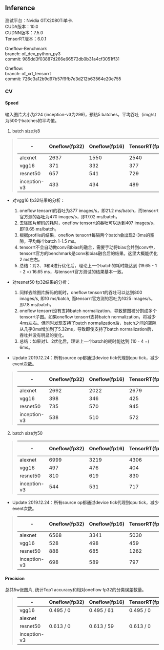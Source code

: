 ## Inference

测试平台：Nvidia GTX2080Ti单卡.  
CUDA版本：10.0  
CUDNN版本：7.5.0   
TensorRT版本：6.0.1  

Oneflow-Benchmark   
branch: of_dev_python_py3    
commit: 985dd3f03887d266e66573db0b31a4cf3051ff31   

Oneflow:   
branch: of_xrt_tensorrt   
commit: 726c3a12b9d97b57f9fb7e3d212b63564e20e755   

### CV

#### Speed

输入图片大小为224 (inception-v3为299)，预热5 batches，平均吞吐（img/s）为500个batches的平均值。

1. batch size为8

>| -            | Oneflow(fp32) | Oneflow(fp16) | TensorRT(fp32) | TensorRT(fp16) | TensorRT(int8) | TensorRT official(fp32) | TensorRT official(fp16) | TensorRT official(int8) |
>| ------------ | ------------- | ------------- | -------------- | -------------- | -------------- | ----------------------- | ----------------------- | ----------------------- |
>| alexnet      | 2637          | 1550          | 2540           | 2759           |                |                         |                         |                         |
>| vgg16        | 371           | 332           | 377            | 1124           |                | 470                     | 1629                    |                         |
>| resnet50     | 657           | 541           | 729            | 940            |                | 1025                    | 2500                    |                         |
>| inception-v3 | 433           | 434           | 489            | 999            |                |                         |                         |                         |

- 对vgg16 fp32结果的分析：
  1. oneflow tensorrt的吞吐为377 images/s，即21.2 ms/batch，而tensorrt官方测的吞吐为470 images/s，即17.02 ms/batch。
  2. 去除图片解码的耗时，oneflow tensorrt的吞吐可以达到407 images/s，即19.65 ms/batch。
  3. 根据profile的结果，oneflow tensorrt每隔两个batch会出现2-3ms的空隙，平均每个batch 1-1.5 ms。
  4. tensorrt不会自动做conv和bias的融合，需要手动将bias合并到conv中，tensorrt官方的benchmark是conv和bias融合后的结果。这里大概能优化2 ms左右。
  5. 总结：对2、3和4进行优化后，理论上一个batch的耗时能达到 (19.65 - 1 - 2 =) 16.65 ms，与tensorrt官方测试的结果基本一致。

- 对resnet50 fp32结果的分析：
  1. 同样去除图片解码的耗时，oneflow tensorrt的吞吐可以达到800 images/s, 即10 ms/batch, 而tensorrt官方测的吞吐为1025 images/s，即7.8 ms/batch。
  2. oneflow tensorrt没有支持batch normalization，导致整图被分割成多个tensorrt子图。如果oneflow tensorrt支持batch normalization，将减少4ms左右。但同时发现支持了batch normalization后，batch之间的空隙从几乎0ms增加到了5.32ms，导致即使支持了batch normalization后，吞吐并没有明显的变化。
  3. 总结：如果对1、2优化后，理论上一个batch的耗时能达到 (10 - 4 =) 6ms。

- Update 2019.12.24：所有source op都通过device tick代理到cpu tick，减少event次数。

>| -            | Oneflow(fp32) | Oneflow(fp16) | TensorRT(fp32) | TensorRT(fp16) | TensorRT(int8) | TensorRT official(fp32) | TensorRT official(fp16) | TensorRT official(int8) |
>| ------------ | ------------- | ------------- | -------------- | -------------- | -------------- | ----------------------- | ----------------------- | ----------------------- |
>| alexnet      | 2692          | 2022          | 2679           | 4060           |                |                         |                         |                         |
>| vgg16        | 398           | 346           | 425            | 1200           |                | 470                     | 1629                    |                         |
>| resnet50     | 735           | 570           | 945            | 2120           |                | 1025                    | 2500                    |                         |
>| inception-v3 | 538           | 510           | 572            | 1356           |                |                         |                         |                         |


2. batch size为50

>| -            | Oneflow(fp32) | Oneflow(fp16) | TensorRT(fp32) | TensorRT(fp16) | TensorRT(int8) | TensorRT official(fp32) | TensorRT official(fp16) | TensorRT official(int8) |
>| ------------ | ------------- | ------------- | -------------- | -------------- | -------------- | ----------------------- | ----------------------- | ----------------------- |
>| alexnet      | 6999          | 3219          | 4306           | 7704           |                |                         |                         |                         |
>| vgg16        | 497           | 476           | 404            | 1482           |                | 498                     | 1907                    |                         |
>| resnet50     | 810           | 619           | 830            | 1285           |                | 1302                    | 3843                    |                         |
>| inception-v3 | 544           | 531           | 717            | 1839           |                |                         |                         |                         |

- Update 2019.12.24：所有source op都通过device tick代理到cpu tick，减少event次数。

>| -            | Oneflow(fp32) | Oneflow(fp16) | TensorRT(fp32) | TensorRT(fp16) | TensorRT(int8) | TensorRT official(fp32) | TensorRT official(fp16) | TensorRT official(int8) |
>| ------------ | ------------- | ------------- | -------------- | -------------- | -------------- | ----------------------- | ----------------------- | ----------------------- |
>| alexnet      | 6568          | 3341          | 5030           | 9076           |                |                         |                         |                         |
>| vgg16        | 528           | 498           | 459            | 1638           |                | 498                     | 1907                    |                         |
>| resnet50     | 888           | 685           | 1262           | 3989           |                | 1302                    | 3843                    |                         |
>| inception-v3 | 698           | 589           | 797            | 2363           |                |                         |                         |                         |

#### Precision

总共5w张图片, 统计Top1 accuracy和相对oneflow fp32的分类误差数量。

>|  -           | Oneflow(fp32) | Oneflow(fp16) | TensorRT(fp32) | TensorRT(fp16) | TensorRT(int8) |
>| ------------ | ------------- | ------------- | -------------- | -------------- | -------------- |
>| vgg16        | 0.495 / 0     | 0.495 / 61    | 0.495 / 0      | 0.495 / 101    |                |
>| alexnet      |               |               |                |                |                |
>| resnet50     | 0.613 / 0     | 0.613 / 59    | 0.613 / 0      | 0.613 / 130    |                |
>| inception-v3 |               |               |                |                |                |

